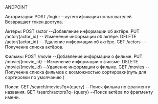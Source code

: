 ANDPOINT

Авторизация:
POST /login: --аутентификация пользователей. Возвращает токен доступа.

Актёры:
POST /actor --Добавление информации об актёре.
PUT /actor/{actor_id} -- Изменение информации об актёре.
DELETE /actor/{actor_id} -- Удаление информации об актёре.
GET /actors -- Получение списка актёров.

Фильмы:
POST /movie --Добавление информации о фильме.
PUT /movie/{movie_id} --Изменение информации о фильме.
DELETE /movie/{movie_id} --Удаление информации о фильме.
GET /movies --Получение списка фильмов с возможностью сортировки(путь для сортировки по умолчанию )

Поиск:
GET /search/movies?q={query} --Поиск фильма по фрагменту названия.
GET /search/actors?q={query} --Поиск актёра по фрагменту имени.
